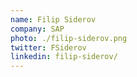 ```yaml
---
name: Filip Siderov
company: SAP
photo: ./filip-siderov.png
twitter: FSiderov
linkedin: filip-siderov/
---
```

